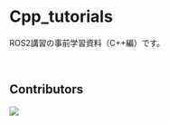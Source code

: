 # Cpp_tutorials
ROS2講習の事前学習資料（C++編）です。

<br>

## Contributors

<a href="https://github.com/NITKK-ROS-Team/cpp_tutorials/graphs/contributors">
  <img src="https://contrib.rocks/image?repo=NITKK-ROS-Team/cpp_tutorials" />
</a>

